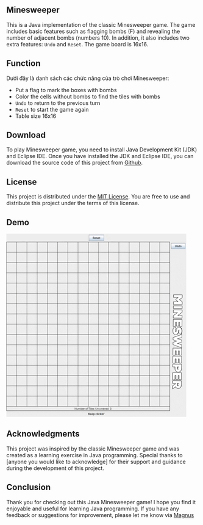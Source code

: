 ## Minesweeper

This is a Java implementation of the classic Minesweeper game. The game includes basic features such as flagging bombs (F) and revealing the number of adjacent bombs (numbers 10). In addition, it also includes two extra features: `Undo` and `Reset`. The game board is 16x16.

## Function

Dưới đây là danh sách các chức năng của trò chơi Minesweeper:

- Put a flag to mark the boxes with bombs
- Color the cells without bombs to find the tiles with bombs
- `Undo` to return to the previous turn
- `Reset` to start the game again
- Table size 16x16 

## Download

To play Minesweeper game, you need to install Java Development Kit (JDK) and Eclipse IDE.
Once you have installed the JDK and Eclipse IDE, you can download the source code of this project from [Github](https://github.com/IU-MagnusS/MineSweeper).

## License

This project is distributed under the [MIT License](https://github.com/[MagnusS]/Java-Minesweeper/blob/main/LICENSE). You are free to use and distribute this project under the terms of this license.

## Demo
![Demo](https://github.com/IU-MagnusS/MineSweeper/blob/main/MineSweeperProj/MineSweeper.gif)

## Acknowledgments

This project was inspired by the classic Minesweeper game and was created as a learning exercise in Java programming. Special thanks to [anyone you would like to acknowledge] for their support and guidance during the development of this project.

## Conclusion

Thank you for checking out this Java Minesweeper game! I hope you find it enjoyable and useful for learning Java programming. If you have any feedback or suggestions for improvement, please let me know via [Magnus](mailto:magnusnguyen7@gmail.com)

